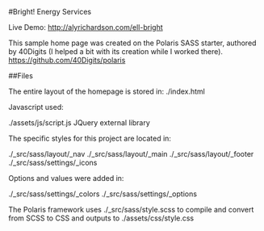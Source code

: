 #Bright! Energy Services

Live Demo: http://alyrichardson.com/ell-bright

This sample home page was created on the Polaris SASS starter, authored by 40Digits (I helped a bit with its creation while I worked there).
https://github.com/40Digits/polaris

##Files

The entire layout of the homepage is stored in:
./index.html

Javascript used:

./assets/js/script.js
JQuery external library

The specific styles for this project are located in:

./_src/sass/layout/_nav
./_src/sass/layout/_main
./_src/sass/layout/_footer
./_src/sass/settings/_icons

Options and values were added in:

./_src/sass/settings/_colors
./_src/sass/settings/_options


The Polaris framework uses ./_src/sass/style.scss to compile and convert from SCSS to CSS and outputs to ./assets/css/style.css